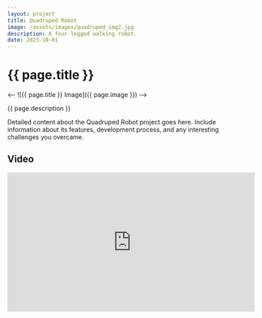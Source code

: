 ```yaml
---
layout: project
title: Quadruped Robot
image: /assets/images/quadruped_img2.jpg
description: A four legged walking robot.
date: 2023-10-01
---
```


# {{ page.title }}

<-- ![{{ page.title }} Image]({{ page.image }}) -->

{{ page.description }}

Detailed content about the Quadruped Robot project goes here. Include information about its features, development process, and any interesting challenges you overcame.

## Video

<iframe width="560" height="315" src="https://www.youtube.com/watch?v=at9FXKBn1mU&ab_channel=BaptisteLardinoit" frameborder="0" allowfullscreen></iframe>

